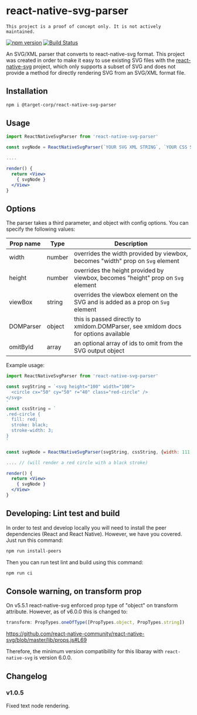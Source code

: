 # react-native-svg-parser

```
This project is a proof of concept only. It is not actively maintained. 
```

[![npm version](https://badge.fury.io/js/%40target-corp%2Freact-native-svg-parser.svg)](https://badge.fury.io/js/%40target-corp%2Freact-native-svg-parser) [![Build Status](https://travis-ci.org/target/react-native-svg-parser.svg?branch=master)](https://travis-ci.org/target/react-native-svg-parser)

An SVG/XML parser that converts to react-native-svg format. This project was
created in order to make it easy to use existing SVG files with the [react-native-svg](https://github.com/react-native-community/react-native-svg) project,
which only supports a subset of SVG and does not provide a method for directly rendering
SVG from an SVG/XML format file.

## Installation

```bash
npm i @target-corp/react-native-svg-parser
```

## Usage

```jsx
import ReactNativeSvgParser from 'react-native-svg-parser'

const svgNode = ReactNativeSvgParser(`YOUR SVG XML STRING`, `YOUR CSS STYLESHEET STRING`)

....

render() {
  return <View>
    { svgNode }
  </View>
}

```

## Options

The parser takes a third parameter, and object with config options. You can specify the following values:

| Prop name | Type   | Description |
|-----------|--------| ------------|
| width     | number | overrides the width provided by viewbox, becomes "width" prop on ```Svg``` element |
| height    | number | overrides the height provided by viewbox, becomes "height" prop on ```Svg``` element |
| viewBox   | string | overrides the viewbox element on the SVG and is added as a prop on ```Svg``` element |
| DOMParser | object | this is passed directly to xmldom.DOMParser, see xmldom docs for options available |
| omitById  | array  | an optional array of ids to omit from the SVG output object |

Example usage:

```jsx
import ReactNativeSvgParser from 'react-native-svg-parser'

const svgString = `<svg height="100" width="100">
  <circle cx="50" cy="50" r="40" class="red-circle" />
</svg>
`
const cssString = `
.red-circle {
  fill: red;
  stroke: black;
  stroke-width: 3;
}
`

const svgNode = ReactNativeSvgParser(svgString, cssString, {width: 111, height: 222})

.... // (will render a red circle with a black stroke)

render() {
  return <View>
    { svgNode }
  </View>
}

```


## Developing: Lint test and build

In order to test and develop locally you will need to install the peer dependencies (React and React Native). However, we have you covered. Just run this command:

```bash
npm run install-peers
```

Then you can run test lint and build using this command:

```bash
npm run ci
```



## Console warning, on transform prop

On v5.5.1 react-native-svg enforced prop type of "object" on transform attribute. However,
as of v6.0.0 this is changed to:
```jsx
transform: PropTypes.oneOfType([PropTypes.object, PropTypes.string])
```
https://github.com/react-native-community/react-native-svg/blob/master/lib/props.js#L69

Therefore, the minimum version compatibility for this libaray with ```react-native-svg``` is version 6.0.0.


## Changelog

### v1.0.5

Fixed text node rendering.
